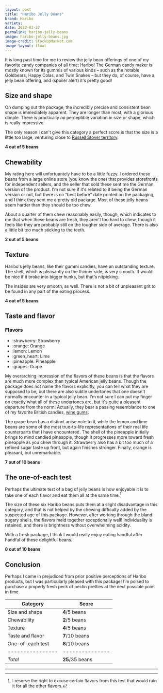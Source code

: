 ```yaml
---
layout: post
title: "Haribo Jelly Beans"
brand: Haribo
variety:
date: 2022-03-27
permalink: haribo-jelly-beans
image: haribo-jelly-beans.jpg
image-credit: StockUpMarket.com
image-layout: float
---
```



It is long past time for me to review the jelly bean offerings of
one of my favorite candy companies of all time: Haribo!
The German candy maker is mostly known for its gummis of various kinds –
such as the notable Goldbears, Happy Colas, and Twin Snakes –
but they do, of course, have a jelly bean offering, and
(spoiler alert) it's pretty good!


## Size and shape

On dumping out the package, the incredibly precise and consistent
bean shape is immediately apparent.
They are longer than most, with a glorious dimple.
There is practically _no_ perceptible variation in size or shape,
which is really impressive.

The only reason I can't give this category a perfect score is that
the size is a little too large, venturing close to
[Russell Stover territory](/russell-stover-pectin-jelly-beans#chewability).

**4 out of 5 beans**


## Chewability

My rating here will unfortuantely have to be a little fuzzy.
I ordered these beans from a large online store (you know the one)
that provides storefronts for independent sellers,
and the seller that sold these sent me the German version of the product.
I'm not sure if it's related to it being the German version or not,
but there is no "best before" date printed on the packaging,
and I think they sent me a pretty old package.
Most of these jelly beans seem harder than they should be too chew.

About a quarter of them chew reasonably easily, though,
which indicates to me that when these beans are fresh,
they aren't too hard to chew, though it feels like
they are probably still on the tougher side of average.
There is also a little bit too much sticking to the teeth.

**2 out of 5 beans**


## Texture

Haribo's jelly beans, like their gummi candies, have an outstanding texture.
The shell, which is pleasantly on the thinner side, is very smooth.
It would be nice if it broke into bigger hunks, but that's nitpicking.

The insides are very smooth, as well.
There is not a bit of unpleasant grit to be found
in any part of the eating process.

**4 out of 5 beans**


## Taste and flavor

<div class="inset">
    <h3>Flavors</h3>
    <ul class="emoji-list">
        <li>:strawberry: Strawberry</li>
        <li>:orange: Orange</li>
        <li>:lemon: Lemon</li>
        <li>:green_heart: Lime</li>
        <li>:pineapple: Pineapple</li>
        <li>:grapes: Grape</li>
    </ul>
</div>

My overarching impression of the flavors of these beans is that
the flavors are much more complex than typical American jelly beans.
Though the package does not name the flavors explicitly,
you can tell what they are supposed to be,
but there are also subtle undertones that
one doesn't normally encounter in a typical jelly bean.
I'm not sure I can put my finger on exactly what all of these undertones are,
but it's quite a pleasant departure from the norm!
Actually, they bear a passing resemblance to one of my favorite
British candies, [wine gums](https://en.wikipedia.org/wiki/Wine_gum).

The grape bean has a distinct anise note to it,
while the lemon and lime beans are some of the most true-to-life representations
of their real life counterparts that I have encountered.
The shell of the pineapple initially brings to mind candied pineapple,
though it progresses more toward fresh pineapple as you chew through it.
Strawberry also has a bit too much of a refined sugar taste up front,
but again finishes stronger.
Finally, orange is pleasant, but unremarkable.

**7 out of 10 beans**


## The one-of-each test

Perhaps the ultimate test of a bag of jelly beans is how enjoyable it is
to take one of each flavor and eat them all at the same time.[^1]

The size of these six Haribo beans puts them
at a slight disadvantage in this category,
and that is not helped by the chewing difficulty
added by the suspected age of this package.
However, after working through the bland sugary shells,
the flavors meld together exceptionally well!
Individuality is retained, and there is brightness without overwhelming acidity.

With a fresh package, I think I would really enjoy eating
handful after handful of these delightful beans.

**8 out of 10 beans**


## Conclusion

Perhaps I came in prejudiced from prior positive perceptions of Haribo products,
but I was particularly pleased with this package!
I'm poised to purchase a properly fresh peck of pectin pretties
at the next possible point in time.

Category         | Score
---------------- | ---------------
Size and shape   | **4**/5 beans
Chewability      | **2**/5 beans
Texture          | **4**/5 beans
Taste and flavor | **7**/10 beans
One-of-each test | **8**/10 beans
---------------- | ---------------
_Total_          | **25**/35 beans


---

[^1]: I reserve the right to excuse certain flavors from this test that would ruin it for all the other flavors.
